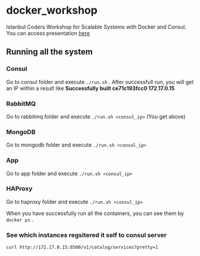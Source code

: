 # docker_workshop
Istanbul Coders Workshop for Scalable Systems with Docker and Consul. You can access presentation [here](https://docs.google.com/presentation/d/1Y0ESRVkZhS87CTHzTEdBL86jUsfvYPydEf2-uBLmFSU/edit?usp=sharing)

## Running all the system
### Consul
Go to consul folder and execute `./run.sh` . After successfull run, you will get an IP within a result like 
**Successfully built ce71c193fcc0
172.17.0.15**

### RabbitMQ
Go to rabbitmq folder and execute `./run.sh <consul_ip>` (You get above)

### MongoDB
Go to mongodb folder and execute `./run.sh <consul_ip>`

### App
Go to app folder and execute `./run.sh <consul_ip>`

### HAProxy
Go to haproxy folder and execute `./run.sh <consul_ip>`

When you have successfully run all the containers, you can see them by `docker ps` .

### See which instances regsitered it self to consul server

`curl http://172.17.0.15:8500/v1/catalog/services?pretty=1`

